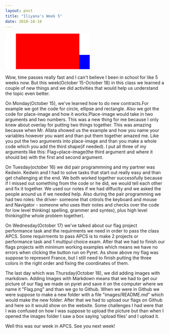 ```yaml
---
layout: post
title: "Iliyana's Week 5"
date: 2018-10-18
---
```


![My Flag](/images/flag.png)

Wow, time passes really fast and I can't believe I been in school for like 5 weeks now.
But this week(October 15-October 18) in this class we learned a couple of new things and we did activities that would help us understand the topic even better.

On Monday(October 15), we've learned how to do new contracts.For example we got the code for circle, ellipse and rectangle. Also we got the code for place-image and how it works.Place-image would take in two arguments and two numbers. This was a new thing for me because I only knew about overlay for putting two things together. This was amazing because when Mr. Allata showed us the example and how you name your variables however you want and than put them together amazed me. Like you put the two arguments into place-image and than you make a whole code which you add the third shape(if needed). I put all three of my arguments like this: 
Flag=place-image(the third argument and where it should be) with the first and second argument. 

On Tuesday(october 16) we did pair programmning and my partner was Kedwin. Kedwin and I had to solve tasks that start out really easy and than get challenging at the end. We both worked together successfully because if I missed out something from the code or he did, we would tell each other and fix it together. We used our notes if we had diffuclty and we asked the people around us if  we needed help. Also during the pair programming we had two roles: the driver- someone that cntrols the keyboard and mouse and Navigator - someone who uses their notes and checks over the code for low level thinking( spelling, grammer and syntex), plus high level thinking(the whole problem together).

On Wednesday(October 17) we've talked about our flag project performance task and the requirments we need in order to pass the class APCS. Some requirments to pass APCS is to make 2 projects or performance task and 1 multipul choice exam. 
After that we had to finish our flags projects with minimum working examples which means we have no errors when clicking the button run on Pyret. 
As show above my flag was suppose to represent France, but I still need to finish putting the three colors in the right order and fixing the coordinates of them. 

The last day which was Thursday(October 18), we did adding images with markdown. Adding Images with Markdown means that we had to get our picture of our flag we made on pyret and save it on the computer where we name it "Flag.png" and than we go to Github. When we were in Github we were suppose to make a new folder with a file "images/README.md" which would make the new folder. After that we had to upload our flags on Github and here so it would show on the website. Some challenges I had were that I was confused on how I was suppose to upload the picture but than when I opened the images folder I saw a box saying 'upload files' and I upload it.

Well this was our week in APCS. See you next week!
